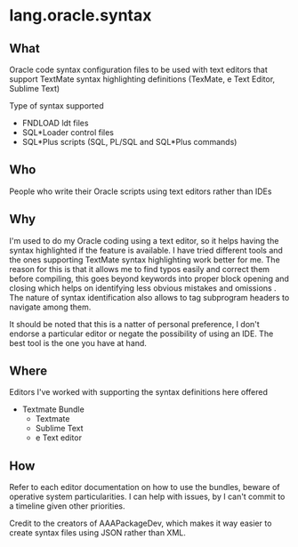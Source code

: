 lang.oracle.syntax
==================

What
----
Oracle code syntax configuration files to be used with text editors that support TextMate syntax highlighting definitions (TexMate, e Text Editor, Sublime Text)

Type of syntax supported

- FNDLOAD ldt files
- SQL*Loader control files
- SQL\*Plus scripts (SQL, PL/SQL and SQL*Plus commands)

Who
---
People who write their Oracle scripts using text editors rather than IDEs

Why
---
I'm used to do my Oracle coding using a text editor, so it helps having the syntax highlighted if the feature is available. I have tried different tools and the ones supporting TextMate syntax highlighting work better for me. The reason for this is that it allows me to find typos easily and correct them before compiling, this goes beyond keywords into proper block opening and closing which helps on identifying less obvious mistakes and omissions . The nature of syntax identification also allows to tag subprogram headers to navigate among them.

It should be noted that this is a natter of personal preference, I don't endorse a particular editor or negate the possibility of using an IDE. The best tool is the one you have at hand.

Where
-----
Editors I've worked with supporting the syntax definitions here offered

+ Textmate Bundle
  - Textmate
  - Sublime Text
  - e Text editor

How
---
Refer to each editor documentation on how to use the bundles, beware of operative system particularities. I can help with issues, by I can't commit to a timeline given other priorities.

Credit to the creators of AAAPackageDev, which makes it way easier to create syntax files using JSON rather than XML.
